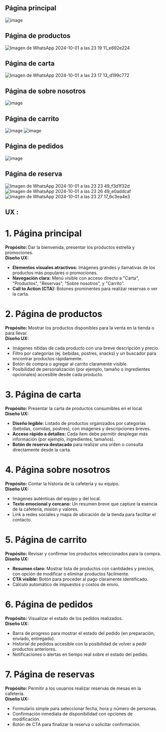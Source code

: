 ## Página principal 
![image](https://github.com/user-attachments/assets/4d6ce419-2c4a-453e-8c12-9b98a341d16e)

## Página de productos
![Imagen de WhatsApp 2024-10-01 a las 23 19 11_e692e224](https://github.com/user-attachments/assets/ad99dd6b-7685-4d3f-ab13-8ee9e5a2eb67)

## Página de carta
 ![Imagen de WhatsApp 2024-10-01 a las 23 17 13_d199c772](https://github.com/user-attachments/assets/7e267dea-001c-4ef7-9e83-47fa401b1f38)

## Página de sobre nosotros
![image](https://github.com/user-attachments/assets/24d13656-7047-4fa1-8a14-67e5f6d49739)

## Página de carrito
![image](https://github.com/user-attachments/assets/44141743-5c99-4192-a621-579314b69f64)
![image](https://github.com/user-attachments/assets/329e8cf5-bb66-4d21-bc83-f697d6af3de5)

## Página de pedidos
 ![image](https://github.com/user-attachments/assets/914c706c-4494-4186-8141-8c5e449795f3)

## Página de reserva
![Imagen de WhatsApp 2024-10-01 a las 23 23 49_f3d1f32d](https://github.com/user-attachments/assets/0e39702a-eef3-452b-88fa-b141dbc32e14)
![Imagen de WhatsApp 2024-10-01 a las 23 26 49_e0addcaf](https://github.com/user-attachments/assets/64fc9ad7-d955-499e-aa5a-4c6f9ff784c4)
![Imagen de WhatsApp 2024-10-01 a las 23 27 17_6c3ea4e3](https://github.com/user-attachments/assets/2ed0a76b-6690-4454-b360-2a06597aa209)

## UX :
# 1. Página principal
**Propósito:** Dar la bienvenida, presentar los productos estrella y promociones.  
**Diseño UX:**
- **Elementos visuales atractivos:** Imágenes grandes y llamativas de los productos más populares o promociones.
- **Navegación clara:** Menú visible con acceso directo a "Carta", "Productos", "Reservas", "Sobre nosotros", y "Carrito".
- **Call to Action (CTA):** Botones prominentes para realizar reservas o ver la carta.

# 2. Página de productos
**Propósito:** Mostrar los productos disponibles para la venta en la tienda o para llevar.  
**Diseño UX:**
- Imágenes nítidas de cada producto con una breve descripción y precio.
- Filtro por categorías (ej. bebidas, postres, snacks) y un buscador para encontrar productos rápidamente.
- Botón de compra o agregar al carrito claramente visible.
- Posibilidad de personalización (por ejemplo, tamaño o ingredientes opcionales) accesible desde cada producto.

# 3. Página de carta
**Propósito:** Presentar la carta de productos consumibles en el local.  
**Diseño UX:**
- **Diseño legible:** Listado de productos organizados por categorías (bebidas, comidas, postres), con imágenes y descripciones breves.
- **Acceso rápido a detalles:** Cada ítem debe permitir desplegar más información (por ejemplo, ingredientes, tamaños).
- **Botón de reserva destacado** para realizar una orden o consulta directamente desde la carta.

# 4. Página sobre nosotros
**Propósito:** Contar la historia de la cafetería y su equipo.  
**Diseño UX:**
- Imágenes auténticas del equipo y del local.
- **Texto emocional y cercano:** Un resumen breve que capture la esencia de la cafetería, misión y valores.
- Link a redes sociales y mapa de ubicación de la tienda para facilitar el contacto.

# 5. Página de carrito
**Propósito:** Revisar y confirmar los productos seleccionados para la compra.  
**Diseño UX:**
- **Resumen claro:** Mostrar lista de productos con cantidades y precios, con opción de modificar o eliminar productos fácilmente.
- **CTA visible:** Botón para proceder al pago claramente identificado.
- Cálculo automático de impuestos y costos de envío.

# 6. Página de pedidos
**Propósito:** Visualizar el estado de los pedidos realizados.  
**Diseño UX:**
- Barra de progreso para mostrar el estado del pedido (en preparación, enviado, entregado).
- Historial de pedidos accesible con la posibilidad de volver a pedir productos anteriores.
- Notificaciones o alertas en tiempo real sobre el estado del pedido.

# 7. Página de reservas
**Propósito:** Permitir a los usuarios realizar reservas de mesas en la cafetería.  
**Diseño UX:**
- Formulario simple para seleccionar fecha, hora y número de personas.
- Confirmación inmediata de disponibilidad con opciones de modificación.
- Botón de CTA para finalizar la reserva o solicitar confirmación.




